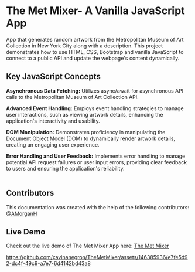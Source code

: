 # The Met Mixer- A Vanilla JavaScript App

App that generates random artwork from the Metropolitan Museum of Art Collection in New York City along with a description. This project demonstrates how to use HTML, CSS, Bootstrap and vanilla JavaScript to connect to a public API and update the webpage's content dynamically.
<br>
## Key JavaScript Concepts 

**Asynchronous Data Fetching:** Utilizes async/await for asynchronous API calls to the Metropolitan Museum of Art Collection API. <br>

**Advanced Event Handling:** Employs event handling strategies to manage user interactions, such as viewing artwork details, enhancing the application's interactivity and usability. <br>

**DOM Manipulation:** Demonstrates proficiency in manipulating the Document Object Model (DOM) to dynamically render artwork details, creating an engaging user experience. <br>

**Error Handling and User Feedback:** Implements error handling to manage potential API request failures or user input errors, providing clear feedback to users and ensuring the application's reliability. <br>
<br>
## Contributors
This documentation was created with the help of the following contributors:  [@AMorganH](https://github.com/AMorganH)
## Live Demo
Check out the live demo of The Met Mixer App here: [The Met Mixer](https://the-met-mixer.vercel.app/)


https://github.com/xavinanegron/TheMetMixer/assets/146385936/e7fe5d92-dc4f-49c9-a7e7-6d4142bd43a8



